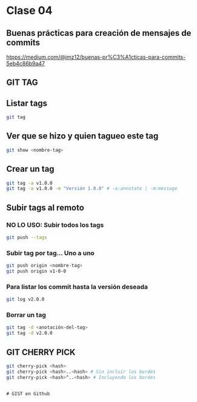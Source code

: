 # Clase 04

## Buenas prácticas para creación de mensajes de commits

<htpps://medium.com/@jmz12/buenas-pr%C3%A1cticas-para-commits-5eb4c86b9a47>

## GIT TAG

## Listar tags

```sh
git tag
```

## Ver que se hizo y quien tagueo este tag

```sh
git show <nombre-tag>
```

## Crear un tag

```sh
git tag -a v1.0.0
git tag -a v1.0.0 -m "Versión 1.0.0" # -a:annotate | -m:message
```

## Subir tags al remoto

### NO LO USO: Subir todos los tags

```sh
git push --tags
```

### Subir tag por tag... Uno a uno

```sh
git push origin <nombre-tag>
git push origin v1-0-0
```

### Para listar los commit hasta la versión deseada

```sh
git log v2.0.0
```

### Borrar un tag

```sh
git tag -d <anotación-del-tag>
git tag -d v2.0.0
```

## GIT CHERRY PICK

```sh
git cherry-pick <hash>
git cherry-pick <hash>..<hash> # Sin incluir los bordes
git cherry-pick <hash>^..<hash> # Incluyendo los bordes
```
```

# GIST en Github
